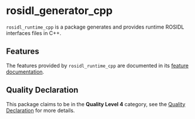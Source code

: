 # rosidl_generator_cpp

`rosidl_runtime_cpp` is a package generates and provides runtime ROSIDL interfaces files in C++.

## Features

The features provided by `rosidl_runtime_cpp` are documented in its [feature documentation](docs/FEATURES.md).

## Quality Declaration

This package claims to be in the **Quality Level 4** category, see the [Quality Declaration](QUALITY_DECLARATION.md) for more details.
